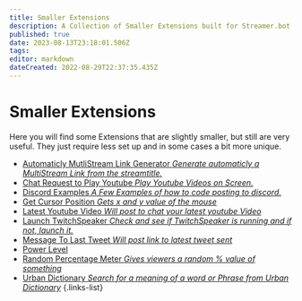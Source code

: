 ```yaml
---
title: Smaller Extensions
description: A Collection of Smaller Extensions built for Streamer.bot.
published: true
date: 2023-08-13T23:18:01.506Z
tags: 
editor: markdown
dateCreated: 2022-08-29T22:37:35.435Z
---
```


# Smaller Extensions

Here you will find some Extensions that are slightly smaller, but still are very useful. They just require less set up and in some cases a bit more unique. 

- [Automaticly MutliStream Link Generator *Generate automaticly a MultiStream Link from the streamtitle.*](/extensions/automaticly-mutlistream-link)
- [Chat Request to Play Youtube *Play Youtube Videos on Screen.*](/extensions/chat-request-to-play-youtube)
- [Discord Examples *A Few Examples of how to code posting to discord.*](/extensions/discord-example-list)
- [Get Cursor Position *Gets x and y value of the mouse*](/extensions/get-cursor-position)
- [Latest Youtube Video *Will post to chat your latest youtube Video*](/extensions/latest-youtube-video)
- [Launch TwitchSpeaker *Check and see if TwitchSpeaker is running and if not, launch it.*](/extensions/launch-tts)
- [Message To Last Tweet *Will post link to latest tweet sent*](/extensions/message-link-to-latest-tweet)
- [Power Level](/extensions/power-level)
- [Random Percentage Meter *Gives viewers a random % value of something*](/extensions/random-percentage-meter)
- [Urban Dictionary *Search for a meaning of a word or Phrase from Urban Dictionary*](/extensions/urban-dictionary)
{.links-list}